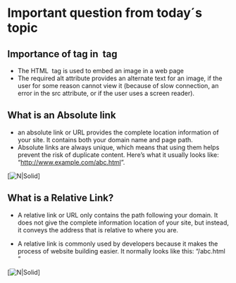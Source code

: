 # Important question from today´s topic

## Importance of <alt>  tag in  <img> tag

- The HTML <img> tag is used to embed an image in a web page
- The required alt attribute provides an alternate text for an image, if the user for some reason cannot view it (because of slow connection, an error in the src attribute, or if the user uses a screen reader).

## What is an Absolute link

- an absolute link or URL provides the complete location information of your site. It contains both your domain name and page path.
- Absolute links are always unique, which means that using them helps prevent the risk of duplicate content. Here’s what it usually looks like: “<http://www.example.com/abc.html>”.  

[![N|Solid](https://assets.website-files.com/5dd827bbc07b1656e06b16d8/60b49c43af928babd0a1931b_instructwo%20(1).png)]

## What is a Relative Link?

- A relative link or URL only contains the path following your domain. It does not give the complete information location of your site, but instead, it conveys the address that is relative to where you are.  

- A relative link is commonly used by developers because it makes the process of website building easier. It normally looks like this: “/abc.html “

 [![N|Solid](https://assets.website-files.com/5dd827bbc07b1656e06b16d8/60b49e93fd373476b600b218_Relative-Absolute-URL%20(1).png)]
